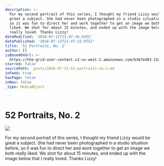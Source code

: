 ```yaml
---
description: >-
  For my second portrait of this series, I thought my friend Lizzy would be
  great a subject. She had never been photographed in a studio situation before,
  so it was fun to direct her and work together to get an image we both really
  liked. We shot for about 15 minutes, and ended up with the image below that I
  really loved. Thanks Lizzy!
dateModified: '2016-07-12T21:47:16.545Z'
datePublished: '2016-07-12T21:47:22.075Z'
title: '52 Portraits, No. 2'
author: []
isBasedOnUrl: >-
  https://the-grid-user-content.s3-us-west-2.amazonaws.com/b367ed83-15af-448e-b5d9-5e8eec05ea2d.jpg
starred: false
sourcePath: _posts/2016-07-12-52-portraits-no-2.md
inFeed: true
hasPage: false
inNav: false
_type: MediaObject

---
```

# 52 Portraits, No. 2
![](https://the-grid-user-content.s3-us-west-2.amazonaws.com/b367ed83-15af-448e-b5d9-5e8eec05ea2d.jpg)

For my second portrait of this series, I thought my friend Lizzy would be great a subject. She had never been photographed in a studio situation before, so it was fun to direct her and work together to get an image we both really liked. We shot for about 15 minutes, and ended up with the image below that I really loved. Thanks Lizzy!
